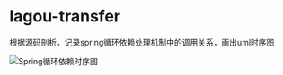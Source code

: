 # lagou-transfer

根据源码剖析，记录spring循环依赖处理机制中的调用关系，画出uml时序图

![Spring循环依赖时序图]([https://github.com/bobcheng568/lagou-transfer/blob/master/src/main/resources/static/Spring%E5%BE%AA%E7%8E%AF%E4%BE%9D%E8%B5%96%E6%97%B6%E5%BA%8F%E5%9B%BE.png](https://github.com/bobcheng568/lagou-transfer/blob/master/src/main/resources/static/Spring循环依赖时序图.png))

